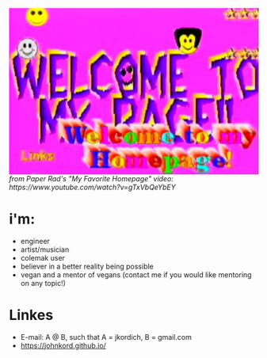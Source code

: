 <div>
     <img src="https://github.com/johnkord/johnkord/blob/master/my_homepage.jpg" width="600" 
          style="float: left; margin-right: 10px;">
</div>
<p>
     <i>from Paper Rad's "My Favorite Homepage" video: https://www.youtube.com/watch?v=gTxVbQeYbEY</i>
</p>

# i'm:
- engineer
- artist/musician
- colemak user
- believer in a better reality being possible
- vegan and a mentor of vegans (contact me if you would like mentoring on any topic!)

# Linkes 
- E-mail: A @ B, such that A = jkordich, B = gmail.com
- https://johnkord.github.io/
